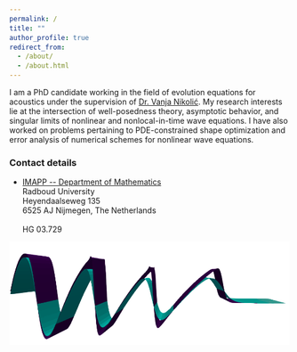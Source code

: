 ```yaml
---
permalink: /
title: ""
author_profile: true
redirect_from: 
  - /about/
  - /about.html
---
```


I am a PhD candidate working in the field of evolution equations for acoustics under the supervision of [Dr. Vanja Nikolić](https://vanjanikolic.net). My research interests lie at the intersection of well-posedness theory, asymptotic behavior, and singular limits of nonlinear and nonlocal-in-time wave equations. I have also worked on problems pertaining to PDE-constrained shape optimization and error analysis of numerical schemes for nonlinear wave equations.

### Contact details
* [IMAPP -- Department of Mathematics](https://www.ru.nl/math/)  
Radboud University \
Heyendaalseweg 135 \
6525 AJ Nijmegen, The Netherlands \
\
HG 03.729

![](../images/viscous_effect_2D.png)
